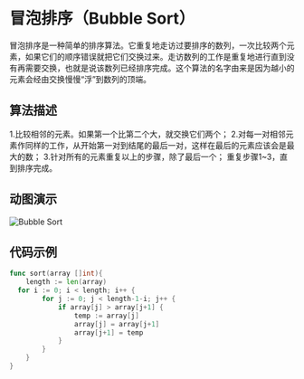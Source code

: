 # 冒泡排序（Bubble Sort）

冒泡排序是一种简单的排序算法。它重复地走访过要排序的数列，一次比较两个元素，如果它们的顺序错误就把它们交换过来。走访数列的工作是重复地进行直到没有再需要交换，也就是说该数列已经排序完成。这个算法的名字由来是因为越小的元素会经由交换慢慢“浮”到数列的顶端。 

## 算法描述
1.比较相邻的元素。如果第一个比第二个大，就交换它们两个；
2.对每一对相邻元素作同样的工作，从开始第一对到结尾的最后一对，这样在最后的元素应该会是最大的数；
3.针对所有的元素重复以上的步骤，除了最后一个；
重复步骤1~3，直到排序完成。

## 动图演示

![Bubble Sort](https://images2017.cnblogs.com/blog/849589/201710/849589-20171015223238449-2146169197.gif)

## 代码示例

```go
func sort(array []int){
	length := len(array)
  for i := 0; i < length; i++ {
        for j := 0; j < length-1-i; j++ {
            if array[j] > array[j+1] {
                temp := array[j]
                array[j] = array[j+1]
                array[j+1] = temp
            }
        }
    }
} 

```


